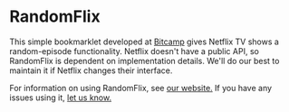 # RandomFlix

This simple bookmarklet developed at <a href="https://bitca.mp" target="_blank">Bitcamp</a> gives Netflix TV shows a random-episode functionality. Netflix doesn't have a public API, so RandomFlix is dependent on implementation details. We'll do our best to maintain it if Netflix changes their interface.

For information on using RandomFlix, see <a href="http://masonremaley.github.io/RandomFlix/">our website.</a> If you have any issues using it, <a href="https://github.com/MasonRemaley/RandomFlix/issues">let us know.</a>

